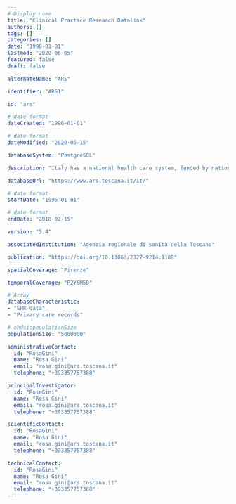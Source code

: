```yaml
---
# Display name
title: "Clinical Practice Research Datalink"
authors: []
tags: []
categories: []
date: "1996-01-01"
lastmod: "2020-06-05"
featured: false
draft: false

alternateName: "ARS"

identifier: "ARS1"

id: "ars"

# date format
dateCreated: "1996-01-01"

# date format
dateModified: "2020-05-15"

databaseSystem: "PostgreSQL"

description: "Italy has a national health care system, funded by national tax but organised at a regional level: each region receives money from the central government and must pay for the healthcare of its inhabitants. Administrative data of healthcare purchased (or administered) by each region are collected with the same national data model. ARS has a copy of the administrative data of the Tuscany region. Moreover ARS has a copy of the death and birth registry and of the malformation registry, and they can be linked at an individual level with the other health data available. The core of the system is the inhabitant registry."

databaseUrl: "https://www.ars.toscana.it/it/"

# date format
startDate: "1996-01-01"

# date format
endDate: "2018-02-15"

version: "5.4"

associatedInstitution: "Agenzia regionale di sanità della Toscana"

publication: "https://doi.org/10.13063/2327-9214.1189"

spatialCoverage: "Firenze"

temporalCoverage: "P2Y6M5D"

# Array
databaseCharacteristic: 
- "EHR data"
- "Primary care records"

# ohdsi:populationSize
populationSize: "5000000"

administrativeContact:
  id: "RosaGini"
  name: "Rosa Gini"
  email: "rosa.gini@ars.toscana.it"
  telephone: "+393357757388"

principalInvestigator:
  id: "RosaGini"
  name: "Rosa Gini"
  email: "rosa.gini@ars.toscana.it"
  telephone: "+393357757388"

scientificContact:
  id: "RosaGini"
  name: "Rosa Gini"
  email: "rosa.gini@ars.toscana.it"
  telephone: "+393357757388"

technicalContact:
  id: "RosaGini"
  name: "Rosa Gini"
  email: "rosa.gini@ars.toscana.it"
  telephone: "+393357757388"
---
```

